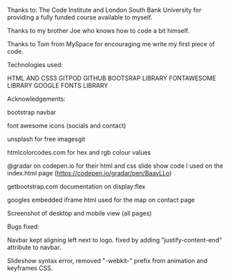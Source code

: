 Thanks to:
The Code Institute and London South Bank University for providing a fully funded course available to myself. 

Thanks to my brother Joe who knows how to code a bit himself.

Thanks to Tom from MySpace for encouraging me write my first piece of code.


Technologies used:

HTML AND CSS3
GITPOD
GITHUB
BOOTSRAP LIBRARY
FONTAWESOME LIBRARY
GOOGLE FONTS LIBRARY



Acknowledgements:

bootstrap navbar

font awesome icons (socials and contact)

unsplash for free imagesgit 

htmlcolorcodes.com for hex and rgb colour values

@gradar on codepen.io for their html and css slide show code I used on the index.html page (https://codepen.io/gradar/pen/BaavLLo)

getbootstrap.com documentation on display:flex 

googles embedded iframe html used for the map on contact page

Screenshot of desktop and mobile view (all pages)


Bugs fixed:

Navbar kept aligning left next to logo. fixed by adding "justify-content-end" attribute to navbar.

Slideshow syntax error, removed "-webkit-" prefix from animation and keyframes CSS.




